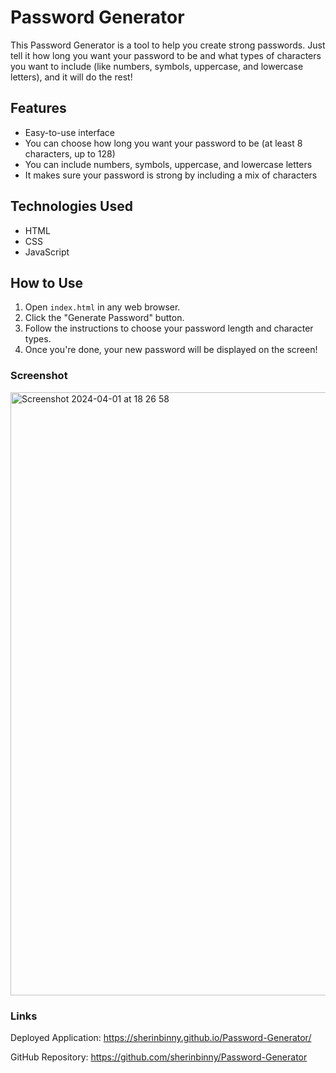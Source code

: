 # Password Generator

This Password Generator is a tool to help you create strong passwords. Just tell it how long you want your password to be and what types of characters you want to include (like numbers, symbols, uppercase, and lowercase letters), and it will do the rest!

## Features

- Easy-to-use interface
- You can choose how long you want your password to be (at least 8 characters, up to 128)
- You can include numbers, symbols, uppercase, and lowercase letters
- It makes sure your password is strong by including a mix of characters

## Technologies Used

- HTML
- CSS
- JavaScript

## How to Use

1. Open `index.html` in any web browser.
2. Click the "Generate Password" button.
3. Follow the instructions to choose your password length and character types.
4. Once you're done, your new password will be displayed on the screen!


### Screenshot

<img width="965" alt="Screenshot 2024-04-01 at 18 26 58" src="https://github.com/sherinbinny/Password-Generator/assets/101629905/80092b2d-1a8c-4c3e-bba9-f6ebce1f584e">



### Links

Deployed Application: https://sherinbinny.github.io/Password-Generator/

GitHub Repository: https://github.com/sherinbinny/Password-Generator
